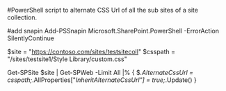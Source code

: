 #PowerShell script to alternate CSS Url of all the sub sites of a site collection.

#add snapin
Add-PSSnapin Microsoft.SharePoint.PowerShell -ErrorAction SilentlyContinue
 
$site = "https://contoso.com/sites/testsitecoll"
$csspath = "/sites/testsite1/Style Library/custom.css"

Get-SPSite $site | Get-SPWeb -Limit All |% { $_.AlternateCssUrl = $csspath;$_.AllProperties["_InheritAlternateCssUrl"] = $true;$_.Update() }

